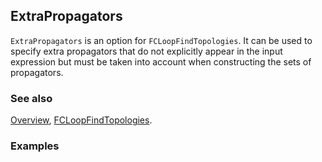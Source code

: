 ## ExtraPropagators

`ExtraPropagators` is an option for `FCLoopFindTopologies`. It can be used to specify extra propagators that do not explicitly appear in the input expression but must be taken into account when constructing the sets of propagators.

### See also

[Overview](Extra/FeynCalc.md), [FCLoopFindTopologies](FCLoopFindTopologies.md).

### Examples
